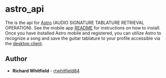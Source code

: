 # astro_api

The is the api for [Astro](https://github.com/rtwhitfield84/astro_mobile) (AUDIO SIGNATURE TABLATURE RETRIEVAL OPERATION). See the mobile app [README](https://github.com/rtwhitfield84/astro_mobile/blob/master/README.md) for instructions on how to install. Once you have installed Astro mobile and registered, you can utilize Astro to recognize a song and save the guitar tablature to your profile accessible via the [desktop client](https://github.com/rtwhitfield84/astro_website).


## Author

* **Richard Whitfield** - [rtwhitfield84](https://github.com/rtwhitfield84)
